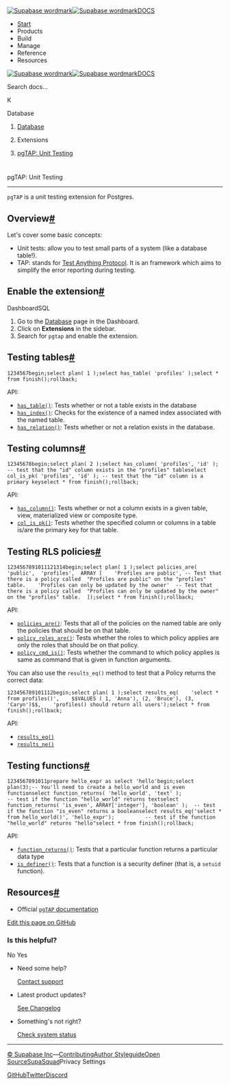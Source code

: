 [![Supabase wordmark](https://supabase.com/docs/_next/image?url=%2Fdocs%2Fsupabase-dark.svg&w=256&q=75&dpl=dpl_5BYG5BkQhU19GEfZfhcgAbeGcRQo)![Supabase wordmark](https://supabase.com/docs/_next/image?url=%2Fdocs%2Fsupabase-light.svg&w=256&q=75&dpl=dpl_5BYG5BkQhU19GEfZfhcgAbeGcRQo)DOCS](https://supabase.com/docs)

-   [Start](https://supabase.com/docs/guides/getting-started)
-   Products
-   Build
-   Manage
-   Reference
-   Resources

[![Supabase wordmark](https://supabase.com/docs/_next/image?url=%2Fdocs%2Fsupabase-dark.svg&w=256&q=75&dpl=dpl_5BYG5BkQhU19GEfZfhcgAbeGcRQo)![Supabase wordmark](https://supabase.com/docs/_next/image?url=%2Fdocs%2Fsupabase-light.svg&w=256&q=75&dpl=dpl_5BYG5BkQhU19GEfZfhcgAbeGcRQo)DOCS](https://supabase.com/docs)

Search docs...

K

Database

1.  [Database](https://supabase.com/docs/guides/database/overview)

3.  Extensions

5.  [pgTAP: Unit Testing](https://supabase.com/docs/guides/database/extensions/pgtap)

# 

pgTAP: Unit Testing

* * *

`pgTAP` is a unit testing extension for Postgres.

## Overview[#](#overview)

Let's cover some basic concepts:

-   Unit tests: allow you to test small parts of a system (like a database table!).
-   TAP: stands for [Test Anything Protocol](http://testanything.org/). It is an framework which aims to simplify the error reporting during testing.

## Enable the extension[#](#enable-the-extension)

DashboardSQL

1.  Go to the [Database](https://supabase.com/dashboard/project/_/database/tables) page in the Dashboard.
2.  Click on **Extensions** in the sidebar.
3.  Search for `pgtap` and enable the extension.

## Testing tables[#](#testing-tables)

```
1234567begin;select plan( 1 );select has_table( 'profiles' );select * from finish();rollback;
```

API:

-   [`has_table()`](https://pgtap.org/documentation.html#has_table): Tests whether or not a table exists in the database
-   [`has_index()`](https://pgtap.org/documentation.html#has_index): Checks for the existence of a named index associated with the named table.
-   [`has_relation()`](https://pgtap.org/documentation.html#has_relation): Tests whether or not a relation exists in the database.

## Testing columns[#](#testing-columns)

```
12345678begin;select plan( 2 );select has_column( 'profiles', 'id' ); -- test that the "id" column exists in the "profiles" tableselect col_is_pk( 'profiles', 'id' ); -- test that the "id" column is a primary keyselect * from finish();rollback;
```

API:

-   [`has_column()`](https://pgtap.org/documentation.html#has_column): Tests whether or not a column exists in a given table, view, materialized view or composite type.
-   [`col_is_pk()`](https://pgtap.org/documentation.html#col_is_pk): Tests whether the specified column or columns in a table is/are the primary key for that table.

## Testing RLS policies[#](#testing-rls-policies)

```
1234567891011121314begin;select plan( 1 );select policies_are(  'public',  'profiles',  ARRAY [    'Profiles are public', -- Test that there is a policy called  "Profiles are public" on the "profiles" table.    'Profiles can only be updated by the owner'  -- Test that there is a policy called  "Profiles can only be updated by the owner" on the "profiles" table.  ]);select * from finish();rollback;
```

API:

-   [`policies_are()`](https://pgtap.org/documentation.html#policies_are): Tests that all of the policies on the named table are only the policies that should be on that table.
-   [`policy_roles_are()`](https://pgtap.org/documentation.html#policy_roles_are): Tests whether the roles to which policy applies are only the roles that should be on that policy.
-   [`policy_cmd_is()`](https://pgtap.org/documentation.html#policy_cmd_is): Tests whether the command to which policy applies is same as command that is given in function arguments.

You can also use the `results_eq()` method to test that a Policy returns the correct data:

```
123456789101112begin;select plan( 1 );select results_eq(    'select * from profiles()',    $$VALUES ( 1, 'Anna'), (2, 'Bruce'), (3, 'Caryn')$$,    'profiles() should return all users');select * from finish();rollback;
```

API:

-   [`results_eq()`](https://pgtap.org/documentation.html#results_eq)
-   [`results_ne()`](https://pgtap.org/documentation.html#results_ne)

## Testing functions[#](#testing-functions)

```
1234567891011prepare hello_expr as select 'hello'begin;select plan(3);-- You'll need to create a hello_world and is_even functionselect function_returns( 'hello_world', 'text' );                   -- test if the function "hello_world" returns textselect function_returns( 'is_even', ARRAY['integer'], 'boolean' );  -- test if the function "is_even" returns a booleanselect results_eq('select * from hello_world()', 'hello_expr');          -- test if the function "hello_world" returns "hello"select * from finish();rollback;
```

API:

-   [`function_returns()`](https://pgtap.org/documentation.html#function_returns): Tests that a particular function returns a particular data type
-   [`is_definer()`](https://pgtap.org/documentation.html#is_definer): Tests that a function is a security definer (that is, a `setuid` function).

## Resources[#](#resources)

-   Official [`pgTAP` documentation](https://pgtap.org/)

[Edit this page on GitHub](https://github.com/supabase/supabase/blob/master/apps/docs/content/guides/database/extensions/pgtap.mdx)

### Is this helpful?

No Yes

-   Need some help?
    
    [Contact support](https://supabase.com/support)
-   Latest product updates?
    
    [See Changelog](https://supabase.com/changelog)
-   Something's not right?
    
    [Check system status](https://status.supabase.com/)

* * *

[© Supabase Inc](https://supabase.com/)—[Contributing](https://github.com/supabase/supabase/blob/master/apps/docs/DEVELOPERS.md)[Author Styleguide](https://github.com/supabase/supabase/blob/master/apps/docs/CONTRIBUTING.md)[Open Source](https://supabase.com/open-source)[SupaSquad](https://supabase.com/supasquad)Privacy Settings

[GitHub](https://github.com/supabase/supabase)[Twitter](https://twitter.com/supabase)[Discord](https://discord.supabase.com/)